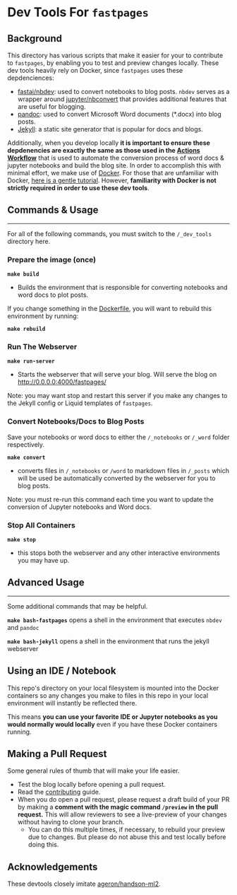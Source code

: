 # Dev Tools For `fastpages`

## Background

This directory has various scripts that make it easier for your to contribute to `fastpages`, by enabling you to test and preview changes locally.  These dev tools heavily rely on Docker, since `fastpages` uses these depdenciences:

- [fastai/nbdev](https://github.com/fastai/nbdev): used to convert notebooks to blog posts.  `nbdev` serves as a wrapper around [jupyter/nbconvert](https://github.com/jupyter/nbconvert) that provides additional features that are useful for blogging.
- [pandoc](https://pandoc.org/index.html): used to convert Microsoft Word documents (*.docx) into blog posts.
- [Jekyll](https://jekyllrb.com/): a static site generator that is popular for docs and blogs.

Additionally, when you develop locally **it is important to ensure these depdenencies are exactly the same as those used in the [Actions Workflow](../.github/workflows/ci.yaml)** that is used to automate the conversion process of word docs & jupyter notebooks and build the blog site.  In order to accomplish this with minimal effort, we make use of [Docker](https://www.docker.com/).  For those that are unfamiliar with Docker, [here is a gentle tutorial](https://towardsdatascience.com/how-docker-can-help-you-become-a-more-effective-data-scientist-7fc048ef91d5).  However, **familiarity with Docker is not strictly required in order to use these dev tools**.


## Commands & Usage
---

For all of the following commands, you must switch to the `/_dev_tools` directory here.


### Prepare the image (once)

**`make build`**
-  Builds the environment that is responsible for converting notebooks and word docs to plot posts.

If you change something in the [Dockerfile](../_action_files/Dockerfile), you will want to rebuild this environment by running:

**`make rebuild`**


### Run The Webserver

**`make run-server`**
 - Starts the webserver that will serve your blog.  Will serve the blog on http://0.0.0.0:4000/fastpages/

 Note: you may want stop and restart this server if you make any changes to the Jekyll config or Liquid templates of `fastpages`.

### Convert Notebooks/Docs to Blog Posts

Save your notebooks or word docs to either the `/_notebooks` or `/_word` folder respectively. 

**`make convert`**
- converts files in `/_notebooks` or `/word` to markdown files in `/_posts` which will be used be automatically converted by the webserver for you to blog posts.

Note: you must re-run this command each time you want to update the conversion of Jupyter notebooks and Word docs.


###  Stop All Containers

**`make stop`**

- this stops both the webserver and any other interactive environments you may have up.


## Advanced Usage
---

Some additional commands that may be helpful.

**`make bash-fastpages`** opens a shell in the environment that executes `nbdev` and `pandoc`

**`make bash-jekyll`** opens a shell in the environment that runs the jekyll webserver


## Using an IDE / Notebook

This repo's directory on your local filesystem is mounted into the Docker containers so any changes you make to files in this repo in your local environment will instantly be reflected there.  

This means **you can use your favorite IDE or Jupyter notebooks as you would normally would locally** even if you have these Docker containers running.

## Making a Pull Request

Some general rules of thumb that will make your life easier.

- Test the blog locally before opening a pull request. 
- Read the [contributing](../CONTRIBUTING.md) guide.
- When you do open a pull request, please request a draft build of your PR by making a **comment with the magic command `/preview` in the pull request.**  This will allow reviewers to see a live-preview of your changes without having to clone your branch.
    - You can do this multiple times, if necessary, to rebuild your preview due to changes.  But please do not abuse this and test locally before doing this.

## Acknowledgements

These devtools closely imitate [ageron/handson-ml2](https://github.com/ageron/handson-ml2/tree/master/docker).

